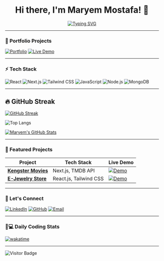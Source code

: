 <div align="center">

# Hi there, I'm Maryem Mostafa! 👋

[![Typing SVG](https://readme-typing-svg.demolab.com?font=Fira+Code&size=24&duration=4000&pause=1000&color=58A6FF&width=435&lines=Front-End+Developer;Next.js+%7C+React.js+Specialist;UI%2FUX+Enthusiast;Open-Source+Contributor)](https://git.io/typing-svg)

</div>

---

### 🚀 Portfolio Projects
[![Portfolio](https://img.shields.io/badge/🚀_Portfolio-FF4088?style=for-the-badge&logo=netlify&logoColor=white)](https://portfolio-maryem-mostafa.netlify.app/)
[![Live Demo](https://img.shields.io/badge/🚀_Movie_App-000000?style=for-the-badge&logo=react)](https://github.com/mmmmzxe/Movies-1)

---

### ⚡ Tech Stack
![React](https://img.shields.io/badge/React-20232A?style=flat&logo=react&logoColor=61DAFB)
![Next.js](https://img.shields.io/badge/Next.js-000000?style=flat&logo=next.js)
![Tailwind CSS](https://img.shields.io/badge/Tailwind_CSS-38B2AC?style=flat&logo=tailwind-css)
![JavaScript](https://img.shields.io/badge/JavaScript-F7DF1E?style=flat&logo=javascript&logoColor=black)
![Node.js](https://img.shields.io/badge/Node.js-339933?style=flat&logo=node.js&logoColor=white)
![MongoDB](https://img.shields.io/badge/MongoDB-4EA94B?style=flat&logo=mongodb&logoColor=white)

---

## 🔥 GitHub Streak
[![GitHub Streak](https://streak-stats.demolab.com?user=mmmmzxe&theme=dark&background=000000)](https://streak-stats.demolab.com?user=mmmmzxe)

![Top Langs](https://github-readme-stats.vercel.app/api/top-langs/?username=mmmmzxe&layout=compact&theme=dark)


[![Maryem's GitHub Stats](https://github-readme-stats.vercel.app/api?username=mmmmzxe&show_icons=true&theme=radical)](https://github.com/mmmmzxe)

---

### 🎯 Featured Projects
| Project | Tech Stack | Live Demo | 
|---------|------------|-----------|
| **[Kengster Movies](https://github.com/mmmmzxe/Movies-1)** | Next.js, TMDB API | [![Demo](https://img.shields.io/badge/🎬_Live_Demo-FF6B6B?style=flat)](https://your-movie-demo.com) |
| **[E-Jewelry Store](https://github.com/mmmmzxe/e-jewelry)** | React.js, Tailwind CSS | [![Demo](https://img.shields.io/badge/💍_Live_Demo-FF6B6B?style=flat)](https://e-jewelry-demo.netlify.app/) |

---

### 💌 Let's Connect
[![LinkedIn](https://img.shields.io/badge/LinkedIn-0077B5?style=for-the-badge&logo=linkedin)](https://www.linkedin.com/in/mmmmzxe/)
[![GitHub](https://img.shields.io/badge/GitHub-181717?style=for-the-badge&logo=github)](https://github.com/mmmmzxe)
[![Email](https://img.shields.io/badge/📧_Email-D14836?style=for-the-badge&logo=gmail)](mailto:maryem.mostafa00@gmail.com)

---


### 👩💻 Daily Coding Stats
[![wakatime](https://wakatime.com/badge/user/095c7e06-75d7-47d9-80d3-6dbedc65ef5f.svg)](https://wakatime.com/@095c7e06-75d7-47d9-80d3-6dbedc65ef5f)


---
![Visitor Badge](https://komarev.com/ghpvc/?username=mmmmzxe&style=for-the-badge&color=58A6FF)


